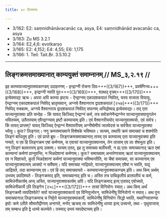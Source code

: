 ```yaml
---
title: ४० टिप्पणयः

---
```

- 3/162: E2: saṃnidhānāvacanāc ca, asya, E4: saṃnidhānād avacanāc ca, asya
- 3/163: Zu MS 3.2.1
- 3/164: E2,4,6: evotkarṣo
- 3/165: E2: 4,152; E4: 4,55; E6: 1,175
- 3/166: 1. Teil: Tait.Br. 3.5.10.2

____________________________________________


## लिङ्गक्रमसमाख्यानात् काम्ययुक्तं समाम्नानम् // MS_३,२.१९ //

इह काम्ययाज्यानुवाक्याकाण्डम् उदाहरणम् - इन्द्राग्नी रोचना दिवः+++({3/167})+++, प्रवर्षणिभ्यः+++({3/168})+++, इन्द्राग्नी नवतिं पुरः+++({3/169})+++, श्लथद् वृत्रम्+++({3/170})+++ इत्येवमाद्या ऋचः। अपरा अपि काम्या इष्टयः - ऐन्द्राग्नम् एकादशकपालं निर्वपेत्, यस्य सजाता वियायुः, ऐन्द्राग्नम् एकादशकपालं निर्वपेद् भ्रातृव्यवान्, अग्नये वैश्वानराय द्वादशकपालं [२५७]+++({3/171})+++ निर्वपेद् रुक्कामः, अग्नये वैश्वानराय द्वादशकपालं निर्वपेत् सपत्नम् अभिद्रोष्यन्न् इत्येवमाद्याः। तद् एता याज्यानुवाक्याः प्रति सन्देहः - किं यावत् किञ्चिद् ऐन्द्राग्नं कर्म, तत्र सर्वत्रानेनैन्द्राग्नेन याज्यानुवाक्यायुगलेन भवितव्यम्, उतैतस्याम् एवैन्द्राग्न्याम् इष्टौ काम्यायाम् इति। एवं वैश्वानरीययोर् याज्यानुवाक्ययोः, एवं सर्वत्र।
किं तावत् प्राप्तम्? यावत् किञ्चिद् ऐन्द्राग्नं वैश्वावरीयम् अग्नीषोमीयं जातवेदसं च सर्वत्रैता याज्यानुवाक्या भवेयुः। कुतः? लिङ्गात्। ननु क्रमसमाख्याने विशेषके भविष्यतः। सत्यम्, तथापि क्रमं समाख्यां च शक्नोति लिङ्गं बाधितुम् इति। एवं प्राप्ते ब्रूमः - लिङ्गक्रमसमाख्यानात् तास्व् एव काम्यास्व् एता याज्यानुवाक्या इति गम्यते, य एव हि लिङ्गक्रम एषां कर्मणाम्, स एवासां याज्यानुवाक्यानाम्, तेन तासाम् एव ताः शेषभूता इति।
ननु लिङ्गं बलवत्तरम् इत्य् उक्तम्। सत्यम् एतत्, इह तु समाख्या बलीयसी, न ह्य् एताः समाख्यानाद् ऋत एषां काम्यानां कर्मणां प्राप्नुवन्ति, न भिन्नदेशानां कर्मणाम्। कुतः? समाख्याम् अन्तरेणासाम् ऋतां याज्यानुवाक्यात्वम् एव न विज्ञायते, कुतो भिन्नदेशानां कर्मणां याज्यानुवाक्या भविष्यन्तीति, या चैषां समाख्या, सा काम्यानाम् एव याज्यानुवाक्यात्वम् आचष्टे न सर्वेषाम्। यदि समाख्या नाद्रियते, याज्यानुवाक्यात्वम् एवैषां न भवति, यद्य् आद्रियते, तदा काम्यानाम् एव। एवं हि तत् समाख्यायते - काम्ययाज्यानुवाक्याकाण्डम् इति।
अथ किम् अर्थम् उभयम् उपदिश्यते - लिङ्गक्रमाद् इति, समाख्यानाद् इति च। अस्ति तत्र पाथिकृतीयं व्रातपतीयं च कर्म, सामिधेनीकार्यम् अप्य् अस्ति, याज्यानुवाक्याकार्यम् अपि। यदि लिङ्गक्रमाद् इत्य् एतावद् एवोच्यते, सामिधेनीकार्ये ऽपि लिङ्गेन [२५८]+++({3/172})+++ तासां विनियोगः स्यात्। अथ किम् अर्थं लिङ्गक्रमौ व्यपदिश्येते? सर्वा याज्यानुवाक्याकार्य एव विनियुज्येरन्, सामिधेनीषु विनियोगो न स्यात्। अथ पुनः समाख्यानाल् लिङ्गक्रमाच् च निर्वृत्ते याज्यानुवाक्याकार्ये, सामिधेनीषु विनियोगः सिद्धो भवति, यथाग्निवारुण्या इष्टेः क्रमे ऽतीते सौमारौद्रीणाम् अनागते, मनोर् ऋचस् ताः सामिधेनीषु धाय्या इत्य् उच्यन्ते, तथा - पृथुयाजास् तम् सम्बाध इति द्वे धाय्ये कल्प्येते। तस्माद् उभयं व्यपदेष्टव्यम् इति।